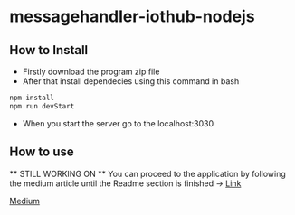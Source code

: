 # messagehandler-iothub-nodejs

## How to Install

- Firstly download the program zip file
- After that install dependecies using this command in bash

```bash
npm install
npm run devStart
 ```
  - When you start the server go to the localhost:3030
  
 ## How to use
 
** STILL WORKING ON **
You can proceed to the application by following the medium article until the Readme section is finished ->
<a href=" 
">Link</a>

[Medium](https://medium.com/@erhan_namli/control-your-raspberry-pi-remotely-over-the-internet-using-microsoft-azure-services-part-2-fa64a40bfd85)

